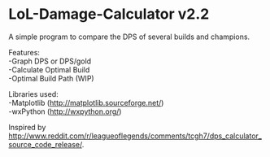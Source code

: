 LoL-Damage-Calculator v2.2
==========================

A simple program to compare the DPS of several builds and champions.


Features:  
-Graph DPS or DPS/gold  
-Calculate Optimal Build  
-Optimal Build Path (WIP)  


Libraries used:  
-Matplotlib (http://matplotlib.sourceforge.net/)  
-wxPython (http://wxpython.org/)


Inspired by http://www.reddit.com/r/leagueoflegends/comments/tcgh7/dps_calculator_source_code_release/.
